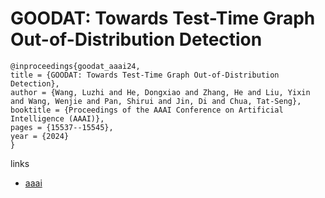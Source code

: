 # GOODAT: Towards Test-Time Graph Out-of-Distribution Detection

```
@inproceedings{goodat_aaai24,
title = {GOODAT: Towards Test-Time Graph Out-of-Distribution Detection},
author = {Wang, Luzhi and He, Dongxiao and Zhang, He and Liu, Yixin and Wang, Wenjie and Pan, Shirui and Jin, Di and Chua, Tat-Seng},
booktitle = {Proceedings of the AAAI Conference on Artificial Intelligence (AAAI)},
pages = {15537--15545},
year = {2024}
}
```

links
- [aaai](https://ojs.aaai.org/index.php/AAAI/article/view/29480)
